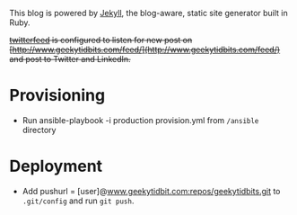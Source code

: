 
This blog is powered by [Jekyll](http://jekyllrb.com/), the blog-aware, static site generator built in Ruby.

~~[twitterfeed](http://twitterfeed.com/dashboard) is configured to listen for new post on [http://www.geekytidbits.com/feed/](http://www.geekytidbits.com/feed/) and post to Twitter and LinkedIn.~~

# Provisioning

- Run ansible-playbook -i production provision.yml from `/ansible` directory

# Deployment 

- Add pushurl = [user]@www.geekytidbit.com:repos/geekytidbits.git to `.git/config` and run `git push`.
